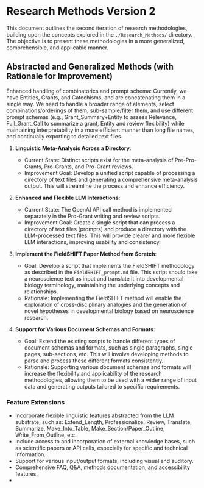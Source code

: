# Research Methods Version 2

This document outlines the second iteration of research methodologies, building upon the concepts explored in the `./Research_Methods/` directory. The objective is to present these methodologies in a more generalized, comprehensible, and applicable manner.

## Abstracted and Generalized Methods (with Rationale for Improvement)

Enhanced handling of combinatorics and prompt schema:
Currently, we have Entities, Grants, and Catechisms, and are concatenating them in a single way. We need to handle a broader range of elements, select combinations/orderings of them, sub-sample/filter them, and use different prompt schemas (e.g., Grant_Summary+Entity to assess Relevance, Full_Grant_Call to summarize a grant, Entity and review flexibility) while maintaining interpretability in a more efficient manner than long file names, and continually exporting to detailed text files.

1. **Linguistic Meta-Analysis Across a Directory**:
    - Current State: Distinct scripts exist for the meta-analysis of Pre-Pro-Grants, Pro-Grants, and Pro-Grant reviews.
    - Improvement Goal: Develop a unified script capable of processing a directory of text files and generating a comprehensive meta-analysis output. This will streamline the process and enhance efficiency.

2. **Enhanced and Flexible LLM Interactions**:
    - Current State: The OpenAI API call method is implemented separately in the Pro-Grant writing and review scripts.
    - Improvement Goal: Create a single script that can process a directory of text files (prompts) and produce a directory with the LLM-processed text files. This will provide clearer and more flexible LLM interactions, improving usability and consistency.

3. **Implement the FieldSHIFT Paper Method from Scratch**:
    - Goal: Develop a script that implements the FieldSHIFT methodology as described in the `FieldSHIFT_prompt.md` file. This script should take a neuroscience text as input and translate it into developmental biology terminology, maintaining the underlying concepts and relationships.
    - Rationale: Implementing the FieldSHIFT method will enable the exploration of cross-disciplinary analogies and the generation of novel hypotheses in developmental biology based on neuroscience research.

4. **Support for Various Document Schemas and Formats**:
    - Goal: Extend the existing scripts to handle different types of document schemas and formats, such as single paragraphs, single pages, sub-sections, etc. This will involve developing methods to parse and process these different formats consistently.
    - Rationale: Supporting various document schemas and formats will increase the flexibility and applicability of the research methodologies, allowing them to be used with a wider range of input data and generating outputs tailored to specific requirements.

### Feature Extensions

- Incorporate flexible linguistic features abstracted from the LLM substrate, such as: Extend_Length, Professionalize, Review, Translate, Summarize, Make_Into_Table, Make_Section/Paper_Outline, Write_From_Outline, etc.
- Include access to and incorporation of external knowledge bases, such as scientific papers or API calls, especially for specific and technical information.
- Support for various input/output formats, including visual and auditory.
- Comprehensive FAQ, Q&A, methods documentation, and accessibility features.
-
